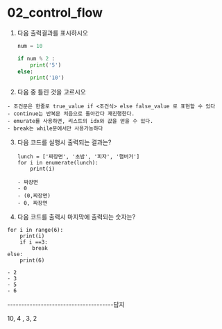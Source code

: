 # 02_control_flow

1. 다음 출력결과를 표시하시오

   ```python
   num = 10
   
   if num % 2 :
       print('5')
   else:
       print('10')
   ```

   

2.  다음 중 틀린 것을 고르시오 

   ```
   - 조건문은 한줄로 true_value if <조건식> else false_value 로 표현할 수 있다
   - continue는 반복문 처음으로 돌아간다 재진행한다.
   - emurate를 사용하면, 리스트의 idx와 값을 얻을 수 있다.
   - break는 while문에서만 사용가능하다
   ```




3. 다음 코드를 실행시 출력되는 결과는?

   ```
   lunch = ['짜장면', '초밥', '피자', '햄버거']
   for i in enumerate(lunch):
       print(i)
   ```
   
   ```
   - 짜장면
   - 0
   - (0,짜장면)
   - 0, 짜장면
   ```
   
4.  다음 코드를 출력시 마지막에 출력되는 숫자는?

   ```
   for i in range(6):
       print(i)
       if i ==3:
           break
   else:
       print(6)
   ```

   ```
   - 2
   - 3
   - 5
   - 6
   ```

   









--------------------------------------답지





10,  4 ,  3, 2